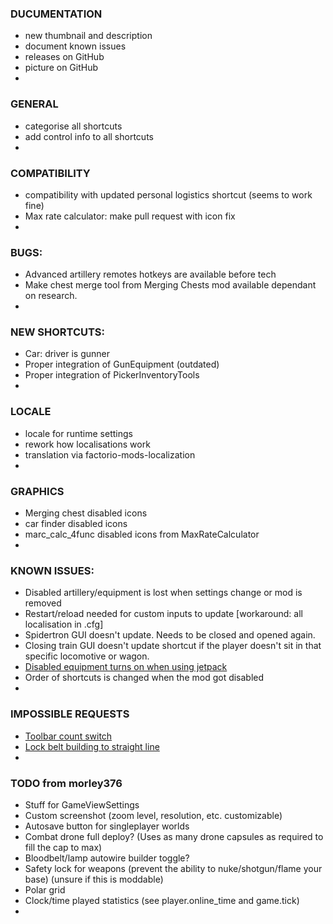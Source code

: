### DUCUMENTATION
* new thumbnail and description
* document known issues
* releases on GitHub
* picture on GitHub
*

### GENERAL
* categorise all shortcuts
* add control info to all shortcuts
*

### COMPATIBILITY
* compatibility with updated personal logistics shortcut (seems to work fine)
* Max rate calculator: make pull request with icon fix
*

### BUGS:
* Advanced artillery remotes hotkeys are available before tech
* Make chest merge tool from Merging Chests mod available dependant on research.
*

### NEW SHORTCUTS:
* Car: driver is gunner
* Proper integration of GunEquipment (outdated)
* Proper integration of PickerInventoryTools
*

### LOCALE
* locale for runtime settings
* rework how localisations work
* translation via factorio-mods-localization
*

### GRAPHICS
* Merging chest disabled icons
* car finder disabled icons
* marc_calc_4func disabled icons from MaxRateCalculator
*

### KNOWN ISSUES:
* Disabled artillery/equipment is lost when settings change or mod is removed
* Restart/reload needed for custom inputs to update [workaround: all localisation in .cfg]
* Spidertron GUI doesn't update. Needs to be closed and opened again.
* Closing train GUI doesn't update shortcut if the player doesn't sit in that specific locomotive or wagon.
* [Disabled equipment turns on when using jetpack](https://mods.factorio.com/mod/Shortcuts-ick/discussion/5fde6b8e5658c168553b8220)
* Order of shortcuts is changed when the mod got disabled
*

### IMPOSSIBLE REQUESTS
* [Toolbar count switch](https://mods.factorio.com/mod/Shortcuts-ick/discussion/5f6fa911bbbb9ad3f31bb719)
* [Lock belt building to straight line](https://mods.factorio.com/mod/Shortcuts-ick/discussion/5fd2fb88bc7a3c4cb79a737e)
*

### TODO from morley376
* Stuff for GameViewSettings
* Custom screenshot (zoom level, resolution, etc. customizable)
* Autosave button for singleplayer worlds
* Combat drone full deploy? (Uses as many drone capsules as required to fill the cap to max)
* Bloodbelt/lamp autowire builder toggle?
* Safety lock for weapons (prevent the ability to nuke/shotgun/flame your base) (unsure if this is moddable)
* Polar grid
* Clock/time played statistics (see player.online_time and game.tick)
*
